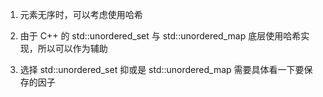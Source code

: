 
1. 元素无序时，可以考虑使用哈希

2. 由于 C++ 的 std::unordered_set 与 std::unordered_map 底层使用哈希实现，所以可以作为辅助

3. 选择 std::unordered_set 抑或是 std::unordered_map 需要具体看一下要保存的因子

